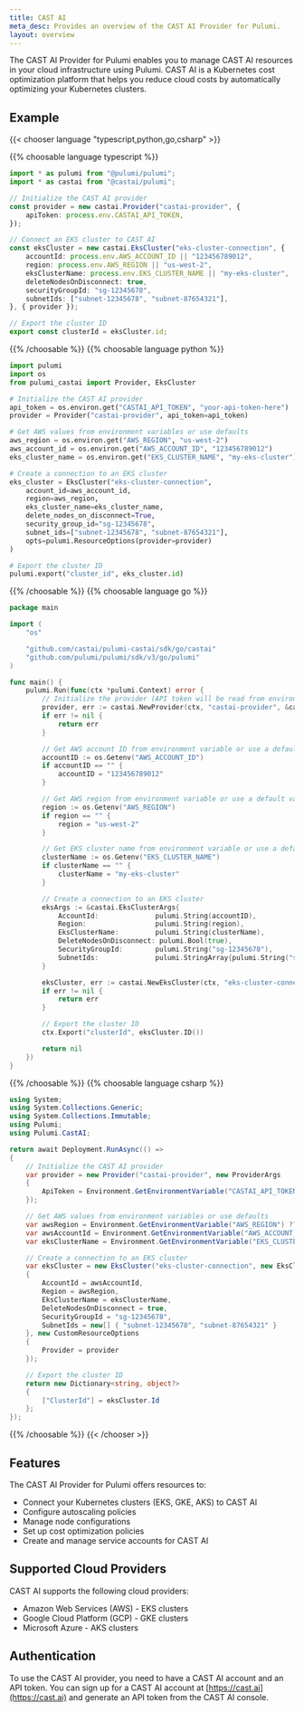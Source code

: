```yaml
---
title: CAST AI
meta_desc: Provides an overview of the CAST AI Provider for Pulumi.
layout: overview
---
```


The CAST AI Provider for Pulumi enables you to manage CAST AI resources in your cloud infrastructure using Pulumi. CAST AI is a Kubernetes cost optimization platform that helps you reduce cloud costs by automatically optimizing your Kubernetes clusters.

## Example

{{< chooser language "typescript,python,go,csharp" >}}

{{% choosable language typescript %}}

```typescript
import * as pulumi from "@pulumi/pulumi";
import * as castai from "@castai/pulumi";

// Initialize the CAST AI provider
const provider = new castai.Provider("castai-provider", {
    apiToken: process.env.CASTAI_API_TOKEN,
});

// Connect an EKS cluster to CAST AI
const eksCluster = new castai.EksCluster("eks-cluster-connection", {
    accountId: process.env.AWS_ACCOUNT_ID || "123456789012",
    region: process.env.AWS_REGION || "us-west-2",
    eksClusterName: process.env.EKS_CLUSTER_NAME || "my-eks-cluster",
    deleteNodesOnDisconnect: true,
    securityGroupId: "sg-12345678",
    subnetIds: ["subnet-12345678", "subnet-87654321"],
}, { provider });

// Export the cluster ID
export const clusterId = eksCluster.id;
```

{{% /choosable %}}
{{% choosable language python %}}

```python
import pulumi
import os
from pulumi_castai import Provider, EksCluster

# Initialize the CAST AI provider
api_token = os.environ.get("CASTAI_API_TOKEN", "your-api-token-here")
provider = Provider("castai-provider", api_token=api_token)

# Get AWS values from environment variables or use defaults
aws_region = os.environ.get("AWS_REGION", "us-west-2")
aws_account_id = os.environ.get("AWS_ACCOUNT_ID", "123456789012")
eks_cluster_name = os.environ.get("EKS_CLUSTER_NAME", "my-eks-cluster")

# Create a connection to an EKS cluster
eks_cluster = EksCluster("eks-cluster-connection",
    account_id=aws_account_id,
    region=aws_region,
    eks_cluster_name=eks_cluster_name,
    delete_nodes_on_disconnect=True,
    security_group_id="sg-12345678",
    subnet_ids=["subnet-12345678", "subnet-87654321"],
    opts=pulumi.ResourceOptions(provider=provider)
)

# Export the cluster ID
pulumi.export("cluster_id", eks_cluster.id)
```

{{% /choosable %}}
{{% choosable language go %}}

```go
package main

import (
	"os"

	"github.com/castai/pulumi-castai/sdk/go/castai"
	"github.com/pulumi/pulumi/sdk/v3/go/pulumi"
)

func main() {
	pulumi.Run(func(ctx *pulumi.Context) error {
		// Initialize the provider (API token will be read from environment variable CASTAI_API_TOKEN)
		provider, err := castai.NewProvider(ctx, "castai-provider", &castai.ProviderArgs{})
		if err != nil {
			return err
		}

		// Get AWS account ID from environment variable or use a default value
		accountID := os.Getenv("AWS_ACCOUNT_ID")
		if accountID == "" {
			accountID = "123456789012"
		}

		// Get AWS region from environment variable or use a default value
		region := os.Getenv("AWS_REGION")
		if region == "" {
			region = "us-west-2"
		}

		// Get EKS cluster name from environment variable or use a default value
		clusterName := os.Getenv("EKS_CLUSTER_NAME")
		if clusterName == "" {
			clusterName = "my-eks-cluster"
		}

		// Create a connection to an EKS cluster
		eksArgs := &castai.EksClusterArgs{
			AccountId:              pulumi.String(accountID),
			Region:                 pulumi.String(region),
			EksClusterName:         pulumi.String(clusterName),
			DeleteNodesOnDisconnect: pulumi.Bool(true),
			SecurityGroupId:        pulumi.String("sg-12345678"),
			SubnetIds:              pulumi.StringArray{pulumi.String("subnet-12345678"), pulumi.String("subnet-87654321")},
		}

		eksCluster, err := castai.NewEksCluster(ctx, "eks-cluster-connection", eksArgs, pulumi.Provider(provider))
		if err != nil {
			return err
		}

		// Export the cluster ID
		ctx.Export("clusterId", eksCluster.ID())

		return nil
	})
}
```

{{% /choosable %}}
{{% choosable language csharp %}}

```csharp
using System;
using System.Collections.Generic;
using System.Collections.Immutable;
using Pulumi;
using Pulumi.CastAI;

return await Deployment.RunAsync(() =>
{
    // Initialize the CAST AI provider
    var provider = new Provider("castai-provider", new ProviderArgs
    {
        ApiToken = Environment.GetEnvironmentVariable("CASTAI_API_TOKEN")
    });

    // Get AWS values from environment variables or use defaults
    var awsRegion = Environment.GetEnvironmentVariable("AWS_REGION") ?? "us-west-2";
    var awsAccountId = Environment.GetEnvironmentVariable("AWS_ACCOUNT_ID") ?? "123456789012";
    var eksClusterName = Environment.GetEnvironmentVariable("EKS_CLUSTER_NAME") ?? "my-eks-cluster";

    // Create a connection to an EKS cluster
    var eksCluster = new EksCluster("eks-cluster-connection", new EksClusterArgs
    {
        AccountId = awsAccountId,
        Region = awsRegion,
        EksClusterName = eksClusterName,
        DeleteNodesOnDisconnect = true,
        SecurityGroupId = "sg-12345678",
        SubnetIds = new[] { "subnet-12345678", "subnet-87654321" }
    }, new CustomResourceOptions
    {
        Provider = provider
    });

    // Export the cluster ID
    return new Dictionary<string, object?>
    {
        ["ClusterId"] = eksCluster.Id
    };
});
```

{{% /choosable %}}
{{< /chooser >}}

## Features

The CAST AI Provider for Pulumi offers resources to:

* Connect your Kubernetes clusters (EKS, GKE, AKS) to CAST AI
* Configure autoscaling policies
* Manage node configurations
* Set up cost optimization policies
* Create and manage service accounts for CAST AI

## Supported Cloud Providers

CAST AI supports the following cloud providers:

* Amazon Web Services (AWS) - EKS clusters
* Google Cloud Platform (GCP) - GKE clusters
* Microsoft Azure - AKS clusters

## Authentication

To use the CAST AI provider, you need to have a CAST AI account and an API token. You can sign up for a CAST AI account at [https://cast.ai](https://cast.ai) and generate an API token from the CAST AI console.
